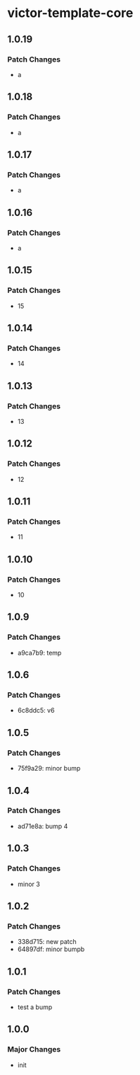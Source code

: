 # victor-template-core

## 1.0.19

### Patch Changes

- a

## 1.0.18

### Patch Changes

- a

## 1.0.17

### Patch Changes

- a

## 1.0.16

### Patch Changes

- a

## 1.0.15

### Patch Changes

- 15

## 1.0.14

### Patch Changes

- 14

## 1.0.13

### Patch Changes

- 13

## 1.0.12

### Patch Changes

- 12

## 1.0.11

### Patch Changes

- 11

## 1.0.10

### Patch Changes

- 10

## 1.0.9

### Patch Changes

- a9ca7b9: temp

## 1.0.6

### Patch Changes

- 6c8ddc5: v6

## 1.0.5

### Patch Changes

- 75f9a29: minor bump

## 1.0.4

### Patch Changes

- ad71e8a: bump 4

## 1.0.3

### Patch Changes

- minor 3

## 1.0.2

### Patch Changes

- 338d715: new patch
- 64897df: minor bumpb

## 1.0.1

### Patch Changes

- test a bump

## 1.0.0

### Major Changes

- init
